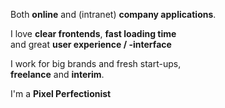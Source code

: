 Both **online** and (intranet) **company applications**.

I love **clear frontends**, **fast loading time** <br>
and great **user experience / -interface**

I work for big brands and fresh start-ups, <br>
**freelance** and **interim**.

I'm a **Pixel Perfectionist**
